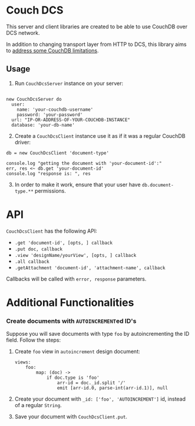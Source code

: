 # Couch DCS

This server and client libraries are created to be able to use CouchDB over DCS network. 

In addition to changing transport layer from HTTP to DCS, this library aims to [address some CouchDB limitations](./addressing-couchdb-limitations.md). 

## Usage


1. Run `CouchDcsServer` instance on your server: 


```ls 

new CouchDcsServer do 
  user:
    name: 'your-couchdb-username'
    password: 'your-password'
  url: "IP-OR-ADDRESS-OF-YOUR-COUCHDB-INSTANCE"
  database: 'your-db-name'
```

2. Create a `CouchDcsClient` instance use it as if it was a regular CouchDB driver: 

```ls 
db = new CouchDcsClient 'document-type'

console.log "getting the document with 'your-document-id':"
err, res <~ db.get 'your-document-id'
console.log "response is: ", res 
```

3. In order to make it work, ensure that your user have `db.document-type.**` permissions. 

# API

`CouchDcsClient` has the following API:

* `.get 'document-id', [opts, ] callback`
* `.put doc, callback`
* `.view 'designName/yourView', [opts, ] callback`
* `.all callback`
* `.getAttachment 'document-id', 'attachment-name', callback`

Callbacks will be called with `error, response` parameters. 

# Additional Functionalities

### Create documents with `AUTOINCREMENT`ed ID's

Suppose you will save documents with type `foo` by autoincrementing the ID field. Follow the steps:

1. Create `foo` view in `autoincrement` design document: 

    ```ls
    views:
        foo:
            map: (doc) ->
                if doc.type is 'foo' 
                    arr-id = doc._id.split '/'
                    emit [arr-id.0, parse-int(arr-id.1)], null
    ```

2. Create your document with `_id: ['foo', 'AUTOINCREMENT']` id, instead of a regular `String`. 

3. Save your document with `CouchDcsClient.put`. 
